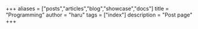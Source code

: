 +++
aliases = ["posts","articles","blog","showcase","docs"]
title = "Programming"
author = "haru"
tags = ["index"]
description = "Post page"
+++

